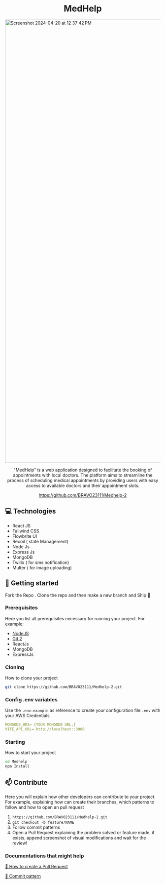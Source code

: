
<h1 align="center" style="font-weight: bold;">MedHelp</h1>

<img width="1436" alt="Screenshot 2024-04-20 at 12 37 42 PM" src="https://i.postimg.cc/zv2RNzkg/Screenshot-2024-10-18-at-8-00-53-PM.png">

<p align="center">"MedHelp" is a web application designed to facilitate the booking of appointments with local doctors. The platform aims to streamline the process of scheduling medical appointments by providing users with easy access to available doctors and their appointment slots.</p>


<p align="center">
<a href="https://github.com/BRAVO23111/Medhelp-2">https://github.com/BRAVO23111/Medhelp-2</a>
</p>

<h2 id="technologies">💻 Technologies</h2>

- React JS
- Tailwind CSS
- Flowbrite UI
- Recoil ( state Management)
- Node Js
- Express Js
- MongoDB
- Twillo ( for sms notification)
- Multer ( for image uploading)

<h2 id="started">🚀 Getting started</h2>

Fork the Repo . Clone the repo and then make a new branch and Ship 🚀

<h3>Prerequisites</h3>

Here you list all prerequisites necessary for running your project. For example:

- [NodeJS](https://github.com/)
- [Git 2](https://github.com)
- ReactJs
- MongoDB
- ExpressJs

<h3>Cloning</h3>

How to clone your project

```bash
git clone https://github.com/BRAVO23111/Medhelp-2.git
```

<h3>Config .env variables</h2>

Use the `.env.example` as reference to create your configuration file `.env` with your AWS Credentials

```yaml
MONGODB_URI= {YOUR MONGODB URL,}
VITE_API_URL= http://localhost::3000
```

<h3>Starting</h3>

How to start your project

```bash
cd Medhelp
npm Install
```

<h2 id="contribute">📫 Contribute</h2>

Here you will explain how other developers can contribute to your project. For example, explaining how can create their branches, which patterns to follow and how to open an pull request

1. `https://github.com/BRAVO23111/Medhelp-2.git`
2. `git checkout -b feature/NAME`
3. Follow commit patterns
4. Open a Pull Request explaining the problem solved or feature made, if exists, append screenshot of visual modifications and wait for the review!

<h3>Documentations that might help</h3>

[📝 How to create a Pull Request](https://www.atlassian.com/br/git/tutorials/making-a-pull-request)

[💾 Commit pattern](https://gist.github.com/joshbuchea/6f47e86d2510bce28f8e7f42ae84c716)
